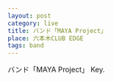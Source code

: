 ```yaml
---
layout: post
category: live
title: バンド「MAYA Project」
place: 六本木CLUB EDGE
tags: band
---
```

バンド「MAYA Project」 Key.
